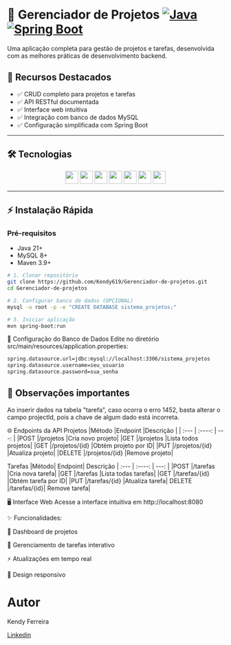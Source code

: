 # 🚀 Gerenciador de Projetos [![Java](https://img.shields.io/badge/Java-21-red.svg)](https://www.java.com/) [![Spring Boot](https://img.shields.io/badge/Spring%20Boot-3.2-blue.svg)](https://spring.io/projects/spring-boot)

Uma aplicação completa para gestão de projetos e tarefas, desenvolvida com as melhores práticas de desenvolvimento backend.

## 🌟 Recursos Destacados
- ✅ CRUD completo para projetos e tarefas
- ✅ API RESTful documentada
- ✅ Interface web intuitiva
- ✅ Integração com banco de dados MySQL
- ✅ Configuração simplificada com Spring Boot

---

## 🛠️ Tecnologias

<div align="center">
  <img src="https://img.shields.io/badge/Java-ED8B00?style=for-the-badge&logo=openjdk&logoColor=white" height="30">
  <img src="https://img.shields.io/badge/Spring_Boot-6DB33F?style=for-the-badge&logo=spring-boot&logoColor=white" height="30">
  <img src="https://img.shields.io/badge/MySQL-4479A1?style=for-the-badge&logo=mysql&logoColor=white" height="30">
  <img src="https://img.shields.io/badge/HTML5-E34F26?style=for-the-badge&logo=html5&logoColor=white" height="30">
  <img src="https://img.shields.io/badge/Lombok-0A2463?style=for-the-badge&logo=lombok&logoColor=white" height="30">
  <img src="https://img.shields.io/badge/CSS-239120?&style=for-the-badge&logo=css3&logoColor=white" height="30">
  <img src="https://img.shields.io/badge/JavaScript-F7DF1E?style=for-the-badge&logo=javascript&logoColor=black" height="30">
</div>

---

## ⚡ Instalação Rápida

### Pré-requisitos
- Java 21+
- MySQL 8+
- Maven 3.9+

```bash
# 1. Clonar repositório
git clone https://github.com/Kendy619/Gerenciador-de-projetos.git
cd Gerenciador-de-projetos

# 2. Configurar banco de dados (OPCIONAL)
mysql -u root -p -e "CREATE DATABASE sistema_projetos;"

# 3. Iniciar aplicação
mvn spring-boot:run
```


🔑 Configuração do Banco de Dados
Edite no diretório src/main/resources/application.properties:

```bash
spring.datasource.url=jdbc:mysql://localhost:3306/sistema_projetos
spring.datasource.username=seu_usuario
spring.datasource.password=sua_senha
```

## 🔑 Observações importantes

Ao inserir dados na tabela "tarefa", caso ocorra o erro 1452, basta alterar o campo projectId, pois a chave de algum dado está incorreta.

🌐 Endpoints da API
Projetos
|Método	|Endpoint	|Descrição |
| :---        |    :----:   |          ---: |
|POST	|/projetos	|Cria novo projeto|
|GET	|/projetos	|Lista todos projetos|
|GET	|/projetos/{id}	|Obtém projeto por ID|
|PUT	|/projetos/{id}	|Atualiza projeto|
|DELETE |/projetos/{id} |Remove projeto|


Tarefas
|Método|	Endpoint|	Descrição
| :---        |    :----:   |          ---: |
|POST	|/tarefas	|Cria nova tarefa|
|GET	|/tarefas	|Lista todas tarefas|
|GET	|/tarefas/{id}	|Obtém tarefa por ID|
|PUT	|/tarefas/{id}	|Atualiza tarefa|
DELETE	|/tarefas/{id}|	Remove tarefa|



🖥️ Interface Web
Acesse a interface intuitiva em http://localhost:8080

✨ Funcionalidades:

🎯 Dashboard de projetos

📅 Gerenciamento de tarefas interativo

⚡ Atualizações em tempo real

🎨 Design responsivo


# Autor

Kendy Ferreira

[Linkedin](www.linkedin.com/in/kendy-ferreira-de-oliveira-1a51b1163)
